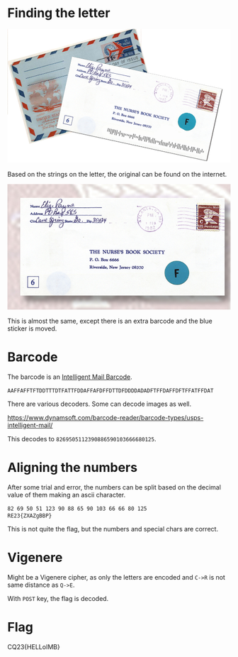 # Finding the letter

![](files/CQ23-LETTER.jpg)

Based on the strings on the letter, the original can be found on the internet.

![](workdir/pressure-sensitive-package-label-presorted-business-firm.jpg)

This is almost the same, except there is an extra barcode and the blue sticker is moved.

# Barcode

The barcode is an [Intelligent Mail Barcode](https://en.wikipedia.org/wiki/Intelligent_Mail_barcode).

```
AAFFAFFTFTDDTTTDTFATTFDDAFFAFDFFDTTDFDDDDADADFTFFDAFFDFTFFATFFDAT
```

There are various decoders. Some can decode images as well.

<https://www.dynamsoft.com/barcode-reader/barcode-types/usps-intelligent-mail/>

This decodes to `8269505112390886590103666680125`.

# Aligning the numbers

After some trial and error, the numbers can be split based on the decimal value of them making an ascii character.

```
82 69 50 51 123 90 88 65 90 103 66 66 80 125
RE23{ZXAZgBBP}
```

This is not quite the flag, but the numbers and special chars are correct.

# Vigenere

Might be a Vigenere cipher, as only the letters are encoded and `C->R` is not same distance as `Q->E`. 

With `POST` key, the flag is decoded.

# Flag
CQ23{HELLoIMB}